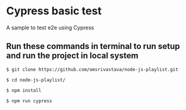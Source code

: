 # Cypress basic test
A sample to test e2e using Cypress

## Run these commands in terminal to run setup and run the project in local system
```
$ git clone https://github.com/omsrivastava/node-js-playlist.git

$ cd node-js-playlist/

$ npm install

$ npm run cypress
```